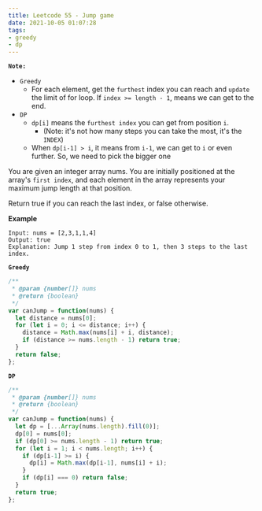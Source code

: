 ```yaml
---
title: Leetcode 55 - Jump game
date: 2021-10-05 01:07:28
tags:
- greedy
- dp
---
```

**`Note:`**
- `Greedy`
  - For each element, get the `furthest` index you can reach and `update` the limit of for loop. If `index >= length - 1`, means we can get to the end.
- `DP`
  - `dp[i]` means the `furthest index` you can get from position `i`. 
    - (Note: it's not how many steps you can take the most, it's the `INDEX`)
  - When `dp[i-1] > i`, it means from `i-1`, we can get to `i` or even further. So, we need to pick the bigger one

You are given an integer array nums. You are initially positioned at the array's `first index`, and each element in the array represents your maximum jump length at that position.

Return true if you can reach the last index, or false otherwise.

**Example**
```
Input: nums = [2,3,1,1,4]
Output: true
Explanation: Jump 1 step from index 0 to 1, then 3 steps to the last index.
```

**`Greedy`**
```javascript
/**
 * @param {number[]} nums
 * @return {boolean}
 */
var canJump = function(nums) {
  let distance = nums[0];
  for (let i = 0; i <= distance; i++) {
    distance = Math.max(nums[i] + i, distance);
    if (distance >= nums.length - 1) return true;
  }
  return false;
};
```

**`DP`**
```javascript
/**
 * @param {number[]} nums
 * @return {boolean}
 */
var canJump = function(nums) {
  let dp = [...Array(nums.length).fill(0)];
  dp[0] = nums[0];
  if (dp[0] >= nums.length - 1) return true;
  for (let i = 1; i < nums.length; i++) {
    if (dp[i-1] >= i) {
      dp[i] = Math.max(dp[i-1], nums[i] + i);
    }
    if (dp[i] === 0) return false;
  }
  return true;
};
```